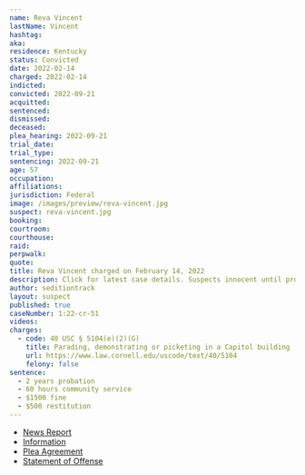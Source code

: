 ```yaml
---
name: Reva Vincent
lastName: Vincent
hashtag:
aka:
residence: Kentucky
status: Convicted
date: 2022-02-14
charged: 2022-02-14
indicted:
convicted: 2022-09-21
acquitted:
sentenced:
dismissed:
deceased:
plea_hearing: 2022-09-21
trial_date:
trial_type:
sentencing: 2022-09-21
age: 57
occupation:
affiliations:
jurisdiction: Federal
image: /images/preview/reva-vincent.jpg
suspect: reva-vincent.jpg
booking:
courtroom:
courthouse:
raid:
perpwalk:
quote:
title: Reva Vincent charged on February 14, 2022
description: Click for latest case details. Suspects innocent until proven guilty.
author: seditiontrack
layout: suspect
published: true
caseNumber: 1:22-cr-51
videos:
charges:
  - code: 40 USC § 5104(e)(2)(G)
    title: Parading, demonstrating or picketing in a Capitol building
    url: https://www.law.cornell.edu/uscode/text/40/5104
    felony: false
sentence:
  - 2 years probation
  - 60 hours community service
  - $1500 fine
  - $500 restitution
---
```


- [News Report](https://www.courier-journal.com/story/news/crime/2022/05/05/us-capitol-riot-kentucky-woman-reva-vincent-pleads-guilty-jan-6-case/9657373002/)
- [Information](https://www.justice.gov/usao-dc/case-multi-defendant/file/1496526/download)
- [Plea Agreement](https://www.justice.gov/usao-dc/case-multi-defendant/file/1496531/download)
- [Statement of Offense](https://www.justice.gov/usao-dc/case-multi-defendant/file/1496536/download)
